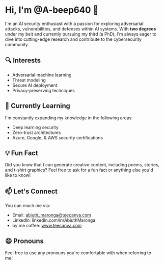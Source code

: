 # Hi, I'm @A-beep640 👋

I'm an AI security enthusiast with a passion for exploring adversarial attacks, vulnerabilities, and defenses within AI systems. With **two degrees** under my belt and currently pursuing my third (a PhD), I'm always eager to dive into cutting-edge research and contribute to the cybersecurity community.

## 🔍 Interests
- Adversarial machine learning
- Threat modeling
- Secure AI deployment
- Privacy-preserving techniques

## 🌱 Currently Learning
I'm constantly expanding my knowledge in the following areas:
- Deep learning security
- Zero-trust architectures
- Azure, Google, & AWS security certifications

## 💡 Fun Fact
Did you know that I can generate creative content, including poems, stories, and t-shirt graphics? Feel free to ask for a fun fact or anything else you'd like to know!

## 📫 Let's Connect
You can reach me via:
- Email: abiuth_maronga@teecanva.com
- LinkedIn: linkedin.com/in/AbiuthMaronga
- by me coffee: www.teecanva.com

## 😄 Pronouns
Feel free to use any pronouns you're comfortable with when referring to me!

<!---
A-beep640/A-beep640 is a ✨ special ✨ repository because its `README.md` (this file) appears on your GitHub profile.
You can click the Preview link to take a look at your changes.
--->
